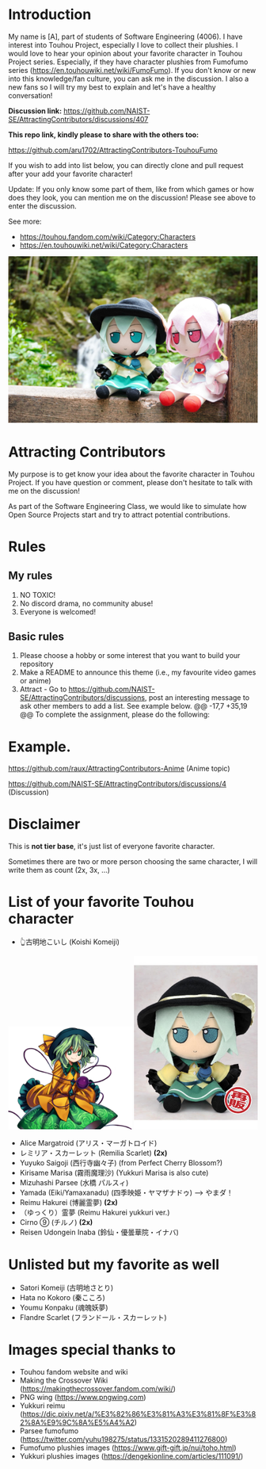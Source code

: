 # Introduction
My name is [A], part of students of Software Engineering (4006).
I have interest into Touhou Project, especially I love to collect their plushies.
I would love to hear your opinion about your favorite character in Touhou Project series.
Especially, if they have character plushies from Fumofumo series (https://en.touhouwiki.net/wiki/FumoFumo).
If you don't know or new into this knowledge/fan culture, you can ask me in the discussion.
I also a new fans so I will try my best to explain and let's have a healthy conversation!

**Discussion link:**
https://github.com/NAIST-SE/AttractingContributors/discussions/407

**This repo link, kindly please to share with the others too:**

https://github.com/aru1702/AttractingContributors-TouhouFumo

If you wish to add into list below, you can directly clone and pull request after your add your favorite character!

Update: If you only know some part of them, like from which games or how does they look, you can mention me on the discussion! Please see above to enter the discussion.

See more:
- https://touhou.fandom.com/wiki/Category:Characters
- https://en.touhouwiki.net/wiki/Category:Characters

![fumo?](https://raw.githubusercontent.com/aru1702/AttractingContributors-TouhouFumo/main/pictures/others/1652674635681.jpeg)

# Attracting Contributors
My purpose is to get know your idea about the favorite character in Touhou Project. If you have question or comment, please don't hesitate to talk with me on the discussion!

As part of the Software Engineering Class, we would like to simulate how Open Source Projects start and try to attract potential contributions.

# Rules

## My rules
1. NO TOXIC!
2. No discord drama, no community abuse!
3. Everyone is welcomed!

## Basic rules
1. Please choose a hobby or some interest that you want to build your repository
2. Make a README to announce this theme (i.e., my favourite video games or anime)
3. Attract - Go to https://github.com/NAIST-SE/AttractingContributors/discussions, post an interesting message to ask other members to add a list. See example below.
	@@ -17,7 +35,19 @@ To complete the assignment, please do the following:

# Example. 
https://github.com/raux/AttractingContributors-Anime (Anime topic)

https://github.com/NAIST-SE/AttractingContributors/discussions/4 (Discussion)

# Disclaimer
This is **not tier base**, it's just list of everyone favorite character.

Sometimes there are two or more person choosing the same character, I will write them as count (2x, 3x, ...)

# List of your favorite Touhou character
- 👆古明地こいし (Koishi Komeiji)

<img src="https://github.com/aru1702/AttractingContributors-TouhouFumo/blob/main/pictures/favorite/character/312px-Th155Koishi.png" width="250"> <img src="https://github.com/aru1702/AttractingContributors-TouhouFumo/blob/main/pictures/favorite/fumos/koishi.jpg" width="250">

- Alice Margatroid (アリス・マーガトロイド)
- レミリア・スカーレット (Remilia Scarlet) **(2x)**
- Yuyuko Saigoji (西行寺幽々子) (from Perfect Cherry Blossom?)
- Kirisame Marisa (霧雨魔理沙) (Yukkuri Marisa is also cute)
- Mizuhashi Parsee (水橋 パルスィ)
- Yamada (Eiki/Yamaxanadu) (四季映姫・ヤマザナドゥ) --> やまダ！
- Reimu Hakurei (博麗霊夢) **(2x)**
- （ゆっくり）霊夢 (Reimu Hakurei yukkuri ver.) 
- Cirno ⑨ (チルノ) **(2x)**
- Reisen Udongein Inaba (鈴仙・優曇華院・イナバ)

# Unlisted but my favorite as well
- Satori Komeiji (古明地さとり)
- Hata no Kokoro (秦こころ)
- Youmu Konpaku (魂魄妖夢)
- Flandre Scarlet (フランドール・スカーレット)

# Images special thanks to
- Touhou fandom website and wiki
- Making the Crossover Wiki (https://makingthecrossover.fandom.com/wiki/)
- PNG wing (https://www.pngwing.com)
- Yukkuri reimu (https://dic.pixiv.net/a/%E3%82%86%E3%81%A3%E3%81%8F%E3%82%8A%E9%9C%8A%E5%A4%A2)
- Parsee fumofumo (https://twitter.com/yuhu198275/status/1331520289411276800)
- Fumofumo plushies images (https://www.gift-gift.jp/nui/toho.html)
- Yukkuri plushies images (https://dengekionline.com/articles/111091/)